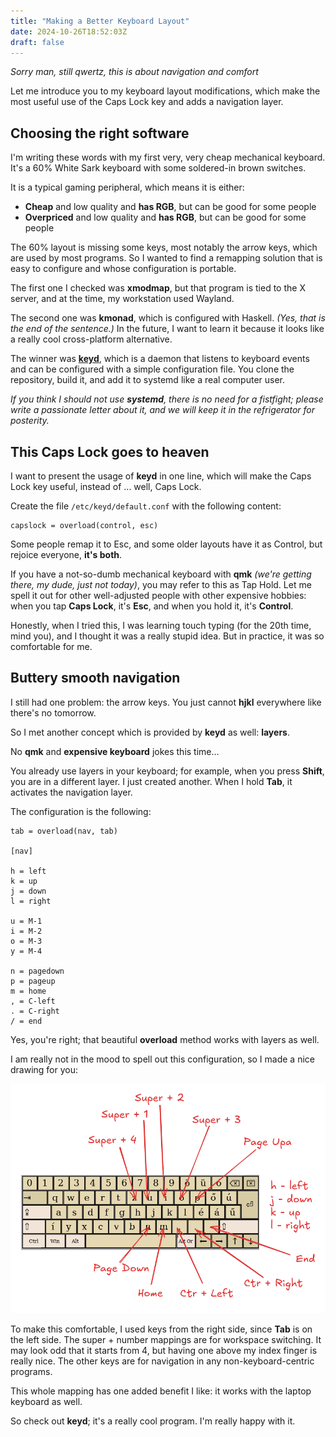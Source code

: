 ```yaml
---
title: "Making a Better Keyboard Layout"
date: 2024-10-26T18:52:03Z
draft: false
---
```


_Sorry man, still qwertz, this is about navigation and comfort_

Let me introduce you to my keyboard layout modifications, which make the most useful use of the Caps Lock key and adds a navigation layer.

<!--more-->

## Choosing the right software

I'm writing these words with my first very, very cheap mechanical keyboard. It's a 60% White Sark keyboard with some soldered-in brown switches.

It is a typical gaming peripheral, which means it is either:

- **Cheap** and low quality and **has RGB**, but can be good for some people
- **Overpriced** and low quality and **has RGB**, but can be good for some people

The 60% layout is missing some keys, most notably the arrow keys, which are used by most programs. So I wanted to find a remapping solution that is easy to configure and whose configuration is portable.

The first one I checked was **xmodmap**, but that program is tied to the X server, and at the time, my workstation used Wayland.

The second one was **kmonad**, which is configured with Haskell. _(Yes, that is the end of the sentence.)_ In the future, I want to learn it because it looks like a really cool cross-platform alternative.

The winner was **[keyd](periphery)**, which is a daemon that listens to keyboard events and can be configured with a simple configuration file. You clone the repository, build it, and add it to systemd like a real computer user.

_If you think I should not use **systemd**, there is no need for a fistfight; please write a passionate letter about it, and we will keep it in the refrigerator for posterity._

## This Caps Lock goes to heaven

I want to present the usage of **keyd** in one line, which will make the Caps Lock key useful, instead of ... well, Caps Lock.

Create the file `/etc/keyd/default.conf` with the following content:

```
capslock = overload(control, esc)
```

Some people remap it to Esc, and some older layouts have it as Control, but rejoice everyone, **it's both**.

If you have a not-so-dumb mechanical keyboard with **qmk** _(we're getting there, my dude, just not today)_, you may refer to this as Tap Hold. Let me spell it out for other well-adjusted people with other expensive hobbies: when you tap **Caps Lock**, it's **Esc**, and when you hold it, it's **Control**.

Honestly, when I tried this, I was learning touch typing (for the 20th time, mind you), and I thought it was a really stupid idea. But in practice, it was so comfortable for me.

## Buttery smooth navigation

I still had one problem: the arrow keys. You just cannot **hjkl** everywhere like there's no tomorrow.

So I met another concept which is provided by **keyd** as well: **layers**.

No **qmk** and **expensive keyboard** jokes this time...

You already use layers in your keyboard; for example, when you press **Shift**, you are in a different layer. I just created another. When I hold **Tab**, it activates the navigation layer.

The configuration is the following:

```
tab = overload(nav, tab)

[nav]

h = left
k = up
j = down
l = right

u = M-1
i = M-2
o = M-3
y = M-4

n = pagedown
p = pageup
m = home
, = C-left
. = C-right
/ = end
```

Yes, you're right; that beautiful **overload** method works with layers as well.

I am really not in the mood to spell out this configuration, so I made a nice drawing for you:

![Navigation Layer](navigation-layer.png)

To make this comfortable, I used keys from the right side, since **Tab** is on the left side. The super + number mappings are for workspace switching. It may look odd that it starts from 4, but having one above my index finger is really nice. The other keys are for navigation in any non-keyboard-centric programs.

This whole mapping has one added benefit I like: it works with the laptop keyboard as well.

So check out **keyd**; it's a really cool program. I'm really happy with it.
